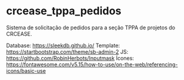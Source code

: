 # crcease_tppa_pedidos

Sistema de solicitação de pedidos para a seção TPPA de projetos do CRCEASE.

Database: https://sleekdb.github.io/
Template: https://startbootstrap.com/theme/sb-admin-2
JS: https://github.com/RobinHerbots/Inputmask
Ícones: https://fontawesome.com/v5.15/how-to-use/on-the-web/referencing-icons/basic-use
